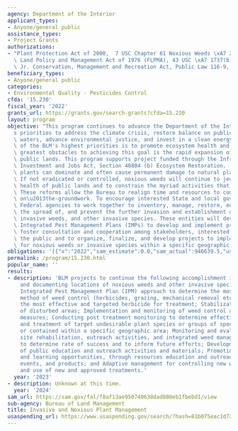 ```yaml
---
agency: Department of the Interior
applicant_types:
- Anyone/general public
assistance_types:
- Project Grants
authorizations:
- "Plant Protection Act of 2000,  7 USC Chapter 61 Noxious Weeds \xA7 2814; Federal\
  \ Land Policy and Management Act of 1976 (FLPMA), 43 USC \xA7 1737(b); John Dingell\
  \ Jr. Conservation, Management and Recreation Act, Public Law 116-9, Section 7001."
beneficiary_types:
- Anyone/general public
categories:
- Environmental Quality - Pesticides Control
cfda: '15.230'
fiscal_year: '2022'
grants_url: https://grants.gov/search-grants?cfda=15.230
layout: program
objective: "This program continues to advance the Department of the Interior\u2019\
  s priorities to address the climate crisis, restore balance on public lands and\
  \ waters, advance environmental justice, and invest in a clean energy future.  One\
  \ of the BLM's highest priorities is to promote ecosystem health and one of the\
  \ greatest obstacles to achieving this goal is the rapid expansion of weeds across\
  \ public lands. This program supports project funded through the Infrastructure\
  \ Investment and Jobs Act, Section 40804 (b) Ecosystem Restoration.  These invasive\
  \ plants can dominate and often cause permanent damage to natural plant communities.\
  \ If not eradicated or controlled, noxious weeds will continue to jeopardize the\
  \ health of public lands and to constrain the myriad activities that occur on them.\
  \ These reforms allow the Bureau to realign time and resources to completing important\
  \ on\u2013the-groundwork. To encourage interested State and local governments and\
  \ Federal agencies to work together to inventory, manage, restore, educate, reduce\
  \ the spread of, and prevent the further invasion and establishment of noxious,\
  \ invasive weeds, and other invasive species. These entities will develop and implement\
  \ Integrated Pest Management Plans (IMPs) to develop and implement projects that\
  \ foster consultation and cooperation among stakeholders, interested parties, and\
  \ the public and to organize, finalize, and develop projects to implement IPM plans\
  \ for noxious weeds or invasive species within a specific geographic area."
obligations: '[{"x":"2022","sam_estimate":0.0,"sam_actual":946639.5,"usa_spending_actual":5003295.46},{"x":"2023","sam_estimate":20000.0,"sam_actual":0.0,"usa_spending_actual":1648938.25},{"x":"2024","sam_estimate":1000000.0,"sam_actual":0.0,"usa_spending_actual":0.0}]'
permalink: /program/15.230.html
popular_name: ''
results:
- description: 'BLM projects to continue the following accomplishment in FY2023: Inventorying
    and documenting locations of noxious weeds and other invasive species; Using an
    Integrated Pest Management Plan (IPM) approach to determine the most effective
    method of weed control (herbicides, grazing, mechanical removal etc.); Selecting
    the most effective and targeted herbicide for treatment; Stabilization and rehabilitation
    of disturbed areas; Implementation and monitoring of weed control and site rehabilitation
    measures; Conducting post treatment monitoring to determine effectiveness; Prioritization
    and treatment of target undesirable plant species or groups of species to be controlled
    or contained within a specific geographic area; Monitoring and evaluation of treatments,
    site rehabilitation, outreach activities, and integrated weed management strategies
    to determine rate of success and to inform future efforts; Development and dissemination
    of public education and outreach activities and materials; Promoting public engagement
    and learning opportunities, through resources education and outreach programs,
    events, and products; and Adaptive management for controlling new weed species
    and use of new and approved treatments.'
  year: '2023'
- description: Unknown at this time.
  year: '2024'
sam_url: https://sam.gov/fal/f8af13ae950740638dad880eb1fbebd1/view
sub-agency: Bureau of Land Management
title: Invasive and Noxious Plant Management
usaspending_url: https://www.usaspending.gov/search/?hash=81b075eac1d7295c2894ff4f17c5ba5e
---
```


